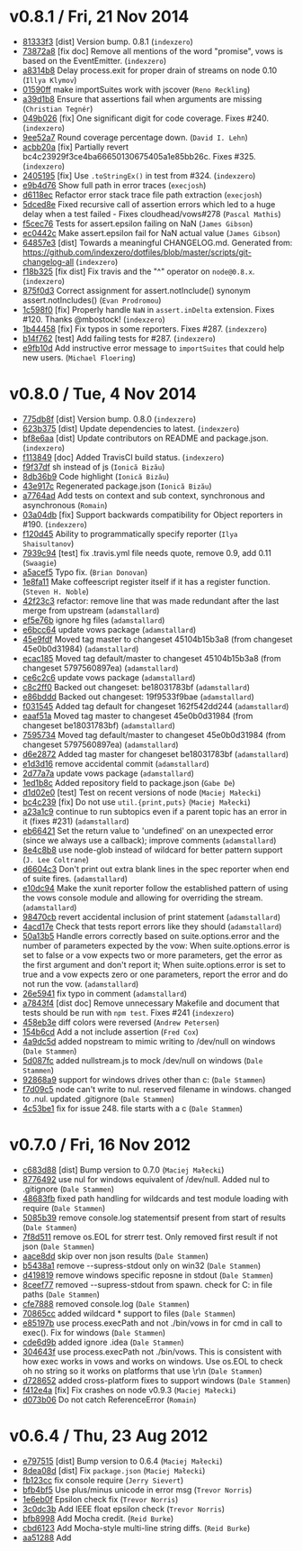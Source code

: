 
v0.8.1 / Fri, 21 Nov 2014
=========================
  * [81333f3](https://github.com/flatiron/vows/commit/81333f3) [dist] Version bump. 0.8.1 (`indexzero`)
  * [73872a8](https://github.com/flatiron/vows/commit/73872a8) [fix doc] Remove all mentions of the word "promise", vows is based on the EventEmitter. (`indexzero`)
  * [a8314b8](https://github.com/flatiron/vows/commit/a8314b8) Delay process.exit for proper drain of streams on node 0.10 (`Illya Klymov`)
  * [01590ff](https://github.com/flatiron/vows/commit/01590ff) make importSuites work with jscover (`Reno Reckling`)
  * [a39d1b8](https://github.com/flatiron/vows/commit/a39d1b8) Ensure that assertions fail when arguments are missing (`Christian Tegnér`)
  * [049b026](https://github.com/flatiron/vows/commit/049b026) [fix] One significant digit for code coverage. Fixes #240. (`indexzero`)
  * [9ee52a7](https://github.com/flatiron/vows/commit/9ee52a7) Round coverage percentage down. (`David I. Lehn`)
  * [acbb20a](https://github.com/flatiron/vows/commit/acbb20a) [fix] Partially revert bc4c23929f3ce4ba66650130675405a1e85bb26c. Fixes #325. (`indexzero`)
  * [2405195](https://github.com/flatiron/vows/commit/2405195) [fix] Use `.toStringEx()` in test from #324. (`indexzero`)
  * [e9b4d76](https://github.com/flatiron/vows/commit/e9b4d76) Show full path in error traces (`execjosh`)
  * [d6118ec](https://github.com/flatiron/vows/commit/d6118ec) Refactor error stack trace file path extraction (`execjosh`)
  * [5dced8e](https://github.com/flatiron/vows/commit/5dced8e) Fixed recursive call of assertion errors which led to a huge delay when a test failed - Fixes cloudhead/vows#278 (`Pascal Mathis`)
  * [f5cec76](https://github.com/flatiron/vows/commit/f5cec76) Tests for assert.epsilon failing on NaN (`James Gibson`)
  * [ec0442c](https://github.com/flatiron/vows/commit/ec0442c) Make assert.epsilon fail for NaN actual value (`James Gibson`)
  * [64857e3](https://github.com/flatiron/vows/commit/64857e3) [dist] Towards a meaningful CHANGELOG.md. Generated from: https://github.com/indexzero/dotfiles/blob/master/scripts/git-changelog-all (`indexzero`)
  * [f18b325](https://github.com/flatiron/vows/commit/f18b325) [fix dist] Fix travis and the "^" operator on `node@0.8.x`. (`indexzero`)
  * [875f0d3](https://github.com/flatiron/vows/commit/875f0d3) Correct assignment for assert.notInclude() synonym assert.notIncludes() (`Evan Prodromou`)
  * [1c598f0](https://github.com/flatiron/vows/commit/1c598f0) [fix] Properly handle `NaN` in `assert.inDelta` extension. Fixes #120. Thanks @mbostock! (`indexzero`)
  * [1b44458](https://github.com/flatiron/vows/commit/1b44458) [fix] Fix typos in some reporters. Fixes #287. (`indexzero`)
  * [b14f762](https://github.com/flatiron/vows/commit/b14f762) [test] Add failing tests for #287. (`indexzero`)
  * [e9fb10d](https://github.com/flatiron/vows/commit/e9fb10d) Add instructive error message to `importSuites` that could help new users. (`Michael Floering`)

v0.8.0 / Tue, 4 Nov 2014
========================
  * [775db8f](https://github.com/flatiron/vows/commit/775db8f) [dist] Version bump. 0.8.0 (`indexzero`)
  * [623b375](https://github.com/flatiron/vows/commit/623b375) [dist] Update dependencies to latest. (`indexzero`)
  * [bf8e6aa](https://github.com/flatiron/vows/commit/bf8e6aa) [dist] Update contributors on README and package.json. (`indexzero`)
  * [f113849](https://github.com/flatiron/vows/commit/f113849) [doc] Added TravisCI build status. (`indexzero`)
  * [f9f37df](https://github.com/flatiron/vows/commit/f9f37df) sh instead of js (`Ionică Bizău`)
  * [8db36b9](https://github.com/flatiron/vows/commit/8db36b9) Code highlight (`Ionică Bizău`)
  * [43e917c](https://github.com/flatiron/vows/commit/43e917c) Regenerated package.json (`Ionică Bizău`)
  * [a7764ad](https://github.com/flatiron/vows/commit/a7764ad) Add tests on context and sub context, synchronous and asynchronous (`Romain`)
  * [03a04db](https://github.com/flatiron/vows/commit/03a04db) [fix] Support backwards compatibility for Object reporters in #190. (`indexzero`)
  * [f120d45](https://github.com/flatiron/vows/commit/f120d45) Ability to programmatically specify reporter (`Ilya Shaisultanov`)
  * [7939c94](https://github.com/flatiron/vows/commit/7939c94) [test] fix .travis.yml file needs quote, remove 0.9, add 0.11 (`Swaagie`)
  * [a5acef5](https://github.com/flatiron/vows/commit/a5acef5) Typo fix. (`Brian Donovan`)
  * [1e8fa11](https://github.com/flatiron/vows/commit/1e8fa11) Make coffeescript register itself if it has a register function. (`Steven H. Noble`)
  * [42f23c3](https://github.com/flatiron/vows/commit/42f23c3) refactor: remove line that was made redundant after the last merge from upstream (`adamstallard`)
  * [ef5e76b](https://github.com/flatiron/vows/commit/ef5e76b) ignore hg files (`adamstallard`)
  * [e6bcc64](https://github.com/flatiron/vows/commit/e6bcc64) update vows package (`adamstallard`)
  * [45e9fdf](https://github.com/flatiron/vows/commit/45e9fdf) Moved tag master to changeset 45104b15b3a8 (from changeset 45e0b0d31984) (`adamstallard`)
  * [ecac185](https://github.com/flatiron/vows/commit/ecac185) Moved tag default/master to changeset 45104b15b3a8 (from changeset 5797560897ea) (`adamstallard`)
  * [ce6c2c6](https://github.com/flatiron/vows/commit/ce6c2c6) update vows package (`adamstallard`)
  * [c8c2ff0](https://github.com/flatiron/vows/commit/c8c2ff0) Backed out changeset: be18031783bf (`adamstallard`)
  * [e86bddd](https://github.com/flatiron/vows/commit/e86bddd) Backed out changeset: 19f9533f9bae (`adamstallard`)
  * [f031545](https://github.com/flatiron/vows/commit/f031545) Added tag default for changeset 162f542dd244 (`adamstallard`)
  * [eaaf51a](https://github.com/flatiron/vows/commit/eaaf51a) Moved tag master to changeset 45e0b0d31984 (from changeset be18031783bf) (`adamstallard`)
  * [7595734](https://github.com/flatiron/vows/commit/7595734) Moved tag default/master to changeset 45e0b0d31984 (from changeset 5797560897ea) (`adamstallard`)
  * [d6e2872](https://github.com/flatiron/vows/commit/d6e2872) Added tag master for changeset be18031783bf (`adamstallard`)
  * [e1d3d16](https://github.com/flatiron/vows/commit/e1d3d16) remove accidental commit (`adamstallard`)
  * [2d77a7a](https://github.com/flatiron/vows/commit/2d77a7a) update vows package (`adamstallard`)
  * [1ed1b8c](https://github.com/flatiron/vows/commit/1ed1b8c) Added repository field to package.json (`Gabe De`)
  * [d1d02e0](https://github.com/flatiron/vows/commit/d1d02e0) [test] Test on recent versions of node (`Maciej Małecki`)
  * [bc4c239](https://github.com/flatiron/vows/commit/bc4c239) [fix] Do not use `util.{print,puts}` (`Maciej Małecki`)
  * [a23a1c9](https://github.com/flatiron/vows/commit/a23a1c9) continue to run subtopics even if a parent topic has an error in it (fixes #231) (`adamstallard`)
  * [eb66421](https://github.com/flatiron/vows/commit/eb66421) Set the return value to 'undefined' on an unexpected error (since we always use a callback); improve comments (`adamstallard`)
  * [8e4c8b8](https://github.com/flatiron/vows/commit/8e4c8b8) use node-glob instead of wildcard for better pattern support (`J. Lee Coltrane`)
  * [d6604c3](https://github.com/flatiron/vows/commit/d6604c3) Don't print out extra blank lines in the spec reporter when end of suite fires. (`adamstallard`)
  * [e10dc94](https://github.com/flatiron/vows/commit/e10dc94) Make the xunit reporter follow the established pattern of using the vows console module and allowing for overriding the stream. (`adamstallard`)
  * [98470cb](https://github.com/flatiron/vows/commit/98470cb) revert accidental inclusion of print statement (`adamstallard`)
  * [4acd17e](https://github.com/flatiron/vows/commit/4acd17e) Check that tests report errors like they should (`adamstallard`)
  * [50a13b5](https://github.com/flatiron/vows/commit/50a13b5) Handle errors correctly based on suite.options.error and the number of parameters expected by the vow:  When suite.options.error is set to false or a vow expects two or more parameters, get the error as the first argument and don't report it; When suite.options.error is set to true and a vow expects zero or one parameters, report the error and do not run the vow. (`adamstallard`)
  * [26e5941](https://github.com/flatiron/vows/commit/26e5941) fix typo in comment (`adamstallard`)
  * [a7843f4](https://github.com/flatiron/vows/commit/a7843f4) [dist doc] Remove unnecessary Makefile and document that tests should be run with `npm test`. Fixes #241 (`indexzero`)
  * [458eb3e](https://github.com/flatiron/vows/commit/458eb3e) diff colors were reversed (`Andrew Petersen`)
  * [154b6cd](https://github.com/flatiron/vows/commit/154b6cd) Add a not include assertion (`Fred Cox`)
  * [4a9dc5d](https://github.com/flatiron/vows/commit/4a9dc5d) added nopstream to mimic writing to /dev/null on windows (`Dale Stammen`)
  * [5d087fc](https://github.com/flatiron/vows/commit/5d087fc) added nullstream.js to mock /dev/null on windows (`Dale Stammen`)
  * [92868a9](https://github.com/flatiron/vows/commit/92868a9) support for windows drives other than c: (`Dale Stammen`)
  * [f7d09c5](https://github.com/flatiron/vows/commit/f7d09c5) node can't write to nul. reserved filename in windows. changed to .nul. updated .gitignore (`Dale Stammen`)
  * [4c53be1](https://github.com/flatiron/vows/commit/4c53be1) fix for issue 248. file starts with a c (`Dale Stammen`)

v0.7.0 / Fri, 16 Nov 2012
=========================
  * [c683d88](https://github.com/flatiron/vows/commit/c683d88) [dist] Bump version to 0.7.0 (`Maciej Małecki`)
  * [8776492](https://github.com/flatiron/vows/commit/8776492) use nul for windows equivalent of /dev/null. Added nul to .gitignore (`Dale Stammen`)
  * [48683fb](https://github.com/flatiron/vows/commit/48683fb) fixed path handling for wildcards and test module loading with require (`Dale Stammen`)
  * [5085b39](https://github.com/flatiron/vows/commit/5085b39) remove console.log statementsif present from start of results (`Dale Stammen`)
  * [7f8d511](https://github.com/flatiron/vows/commit/7f8d511) remove os.EOL for strerr test. Only removed first result if not json (`Dale Stammen`)
  * [aace8dd](https://github.com/flatiron/vows/commit/aace8dd) skip over non json results (`Dale Stammen`)
  * [b5438a1](https://github.com/flatiron/vows/commit/b5438a1) remove --supress-stdout only on win32 (`Dale Stammen`)
  * [d419819](https://github.com/flatiron/vows/commit/d419819) remove windows specific reposne in stdout (`Dale Stammen`)
  * [8ceef77](https://github.com/flatiron/vows/commit/8ceef77) removed  --supress-stdout from spawn. check for C: in file paths (`Dale Stammen`)
  * [cfe7888](https://github.com/flatiron/vows/commit/cfe7888) removed console.log (`Dale Stammen`)
  * [70865cc](https://github.com/flatiron/vows/commit/70865cc) added wildcard * support to files (`Dale Stammen`)
  * [e85197b](https://github.com/flatiron/vows/commit/e85197b) use process.execPath and not ./bin/vows in for cmd in call to exec(). Fix for windows (`Dale Stammen`)
  * [cde6d9b](https://github.com/flatiron/vows/commit/cde6d9b) added ignore .idea (`Dale Stammen`)
  * [304643f](https://github.com/flatiron/vows/commit/304643f) use process.execPath not ./bin/vows. This is consistent with how exec works in vows and works on windows. Use os.EOL to check oh no string so it works on platforms that use \r\n (`Dale Stammen`)
  * [d728652](https://github.com/flatiron/vows/commit/d728652) added cross-platform fixes to support windows (`Dale Stammen`)
  * [f412e4a](https://github.com/flatiron/vows/commit/f412e4a) [fix] Fix crashes on node v0.9.3 (`Maciej Małecki`)
  * [d073b06](https://github.com/flatiron/vows/commit/d073b06) Do not catch ReferenceError (`Romain`)

v0.6.4 / Thu, 23 Aug 2012
=========================
  * [e797515](https://github.com/flatiron/vows/commit/e797515) [dist] Bump version to 0.6.4 (`Maciej Małecki`)
  * [8dea08d](https://github.com/flatiron/vows/commit/8dea08d) [dist] Fix `package.json` (`Maciej Małecki`)
  * [fb123cc](https://github.com/flatiron/vows/commit/fb123cc) fix console require (`Jerry Sievert`)
  * [bfb4bf5](https://github.com/flatiron/vows/commit/bfb4bf5) Use plus/minus unicode in error msg (`Trevor Norris`)
  * [1e6eb0f](https://github.com/flatiron/vows/commit/1e6eb0f) Epsilon check fix (`Trevor Norris`)
  * [3c0dc3b](https://github.com/flatiron/vows/commit/3c0dc3b) Add IEEE float epsilon check (`Trevor Norris`)
  * [bfb8998](https://github.com/flatiron/vows/commit/bfb8998) Add Mocha credit. (`Reid Burke`)
  * [cbd6123](https://github.com/flatiron/vows/commit/cbd6123) Add Mocha-style multi-line string diffs. (`Reid Burke`)
  * [aa51288](https://github.com/flatiron/vows/commit/aa51288) Add <title> to the HTML coverage report. (`Reid Burke`)
  * [f7afb1b](https://github.com/flatiron/vows/commit/f7afb1b) Better style for directory names in coverage menu. (`Reid Burke`)
  * [526f036](https://github.com/flatiron/vows/commit/526f036) Use Mocha's style for HTML coverage report. (`Reid Burke`)
  * [93dbc61](https://github.com/flatiron/vows/commit/93dbc61) Summarize coverage data for HTML report. (`Reid Burke`)
  * [abb0d5a](https://github.com/flatiron/vows/commit/abb0d5a) Implement TAP reporter (`execjosh`)

v0.6.3 / Wed, 27 Jun 2012
=========================
  * [f0d2ecc](https://github.com/flatiron/vows/commit/f0d2ecc) [dist] Bump version to 0.6.3 (`Maciej Małecki`)
  * [674830d](https://github.com/flatiron/vows/commit/674830d) [bin] Make isolate mode work in node >= 0.7 (`Maciej Małecki`)
  * [075b0eb](https://github.com/flatiron/vows/commit/075b0eb) [minor] `Math.floor` instead of `Math.ceil` (`Maciej Małecki`)
  * [796ac5d](https://github.com/flatiron/vows/commit/796ac5d) [bin] Add `--shuffle` option (`Maciej Małecki`)
  * [4347cdd](https://github.com/flatiron/vows/commit/4347cdd) [fix] Fix unsafe object iterations (`Maciej Małecki`)
  * [a785630](https://github.com/flatiron/vows/commit/a785630) Allow camelCase test filename (`Romain`)
  * [03f60dd](https://github.com/flatiron/vows/commit/03f60dd) Add `assert.lengthOf` on objects (`Romain`)
  * [38817c1](https://github.com/flatiron/vows/commit/38817c1) Exit code should be 1 if asynchronous errors occurs (`Olivier Bazoud`)
  * [3e60864](https://github.com/flatiron/vows/commit/3e60864) [refactor] Don't touch `require.extensions` (`Maciej Małecki`)

v0.6.2 / Fri, 24 Feb 2012
=========================
  * [6aa9673](https://github.com/flatiron/vows/commit/6aa9673) [dist] Version 0.6.2 (`Maciej Małecki`)
  * [6b803ab](https://github.com/flatiron/vows/commit/6b803ab) [bin] Use `process.execPath` instead of `process.argv[0]` (`Maciej Małecki`)
  * [1d06e90](https://github.com/flatiron/vows/commit/1d06e90) [api] Write XML coverage report to `coverage.xml` (`Maciej Małecki`)
  * [9dd9b9e](https://github.com/flatiron/vows/commit/9dd9b9e) [bin] Skip dotfiles before `fs.stat()`ing them (`Nathan Hunzaker`)
  * [4342fe9](https://github.com/flatiron/vows/commit/4342fe9) [ui] Add support for `\n` in context names (`jmreidy`)
  * [bbc8e55](https://github.com/flatiron/vows/commit/bbc8e55) [api] Make `assert.include` fail when given unknown type (`Maciej Małecki`)
  * [fe37eec](https://github.com/flatiron/vows/commit/fe37eec) [test] Add `.travis.yml` for testing on Travis CI (`Maciej Małecki`)
  * [b2ca904](https://github.com/flatiron/vows/commit/b2ca904) Add coverage report in xml format. (`Cliffano Subagio`)

v0.6.1 / Mon, 26 Dec 2011
=========================
  * [c84e55c](https://github.com/flatiron/vows/commit/c84e55c) [dist] Version 0.6.1 (`Maciej Małecki`)
  * [239df60](https://github.com/flatiron/vows/commit/239df60) [test] Test if exception thrown in the topic gets passed down (`Bernardo Heynemann`)
  * [6f84e3b](https://github.com/flatiron/vows/commit/6f84e3b) [api fix] When topic `throw`s, treat exception as a return value (`Maciej Małecki`)
  * [722d4d8](https://github.com/flatiron/vows/commit/722d4d8) Documentation bug fix: Rename *length* to *lengthOf* in a test. (`Johnny Weng Luu`)
  * [08b0650](https://github.com/flatiron/vows/commit/08b0650) [reporters/json] fix async error reporting (`Fedor Indutny`)
  * [fbf7f69](https://github.com/flatiron/vows/commit/fbf7f69) [fix] Fix leaking `self` (`Maciej Małecki`)
  * [9853e64](https://github.com/flatiron/vows/commit/9853e64) Async topic is passed to vows with topic-less subcontext (`seebees`)

v0.6.0 / Fri, 25 Nov 2011
=========================
  * [82d5541](https://github.com/flatiron/vows/commit/82d5541) [dist] Version bump. 0.6.0 (`indexzero`)
  * [3943fec](https://github.com/flatiron/vows/commit/3943fec) event order for 'on' (`seebees`)
  * [d9fe353](https://github.com/flatiron/vows/commit/d9fe353) [minor] Update style from previous commit (`indexzero`)
  * [e92c1e4](https://github.com/flatiron/vows/commit/e92c1e4) Added --no-color option to suppress terminal colors (`Alexander Shtuchkin`)
  * [8788a52](https://github.com/flatiron/vows/commit/8788a52) [v0.6 fix] Properly inspect errors (`Maciej Małecki`)
  * [6760a2e](https://github.com/flatiron/vows/commit/6760a2e) [merge] Manual merge of #135 since the fork no longer exists. Fixes #135 (`indexzero`)
  * [ddd9588](https://github.com/flatiron/vows/commit/ddd9588) When an uncaught exception is caught in watch mode, print it in the console and continue watch. (`Julien Guimont`)
  * [ddf3cf4](https://github.com/flatiron/vows/commit/ddf3cf4) [merge] add support for coffee files when printing out errors. Fixes #140 (`indexzero`)
  * [1448de2](https://github.com/flatiron/vows/commit/1448de2) When called outside the vows context where `this.stack` && `source` are undefined it will now no longer crash and burn (`Raynos`)
  * [c92aabc](https://github.com/flatiron/vows/commit/c92aabc) Expose console so we can re-use it in custom reporters. (`Raynos`)
  * [c67786f](https://github.com/flatiron/vows/commit/c67786f) [merge] Manual merge of #95 since the fork no longer exists. Fixes #95 (`indexzero`)
  * [81482b1](https://github.com/flatiron/vows/commit/81482b1) Fixed indentation and some missing semicolons requested in #82 (`Ryan Olds`)
  * [f39a4e2](https://github.com/flatiron/vows/commit/f39a4e2) Add support for asynchronous teardowns. (`Daniel Brockman`)
  * [a44ee69](https://github.com/flatiron/vows/commit/a44ee69) Edited README.md via GitHub (`Jerry Sievert`)
  * [a781c45](https://github.com/flatiron/vows/commit/a781c45) events other then success (`seebees`)
  * [d081d49](https://github.com/flatiron/vows/commit/d081d49) Buffer not needed and leaking a global. (`Nicolas Morel`)
  * [482d09c](https://github.com/flatiron/vows/commit/482d09c) adding a filter to the watch logic, so that only test files are run (`jmreidy`)
  * [f77e4bd](https://github.com/flatiron/vows/commit/f77e4bd) fixing regular expression for specFileExt to use an OR (`jmreidy`)
  * [e7fbdb4](https://github.com/flatiron/vows/commit/e7fbdb4) test require should refer to lib/vows, not system vows (`jmreidy`)
  * [907d308](https://github.com/flatiron/vows/commit/907d308) Adding vows support for underscores, in addition to dashes, in spec or test names (`jmreidy`)

v0.5.13 / Wed, 2 Nov 2011
=========================
  * [a5912ba](https://github.com/flatiron/vows/commit/a5912ba) [dist] Version bump. 0.5.13 (`indexzero`)
  * [7290532](https://github.com/flatiron/vows/commit/7290532) [fix] Fix failed assertions output (`Maciej Małecki`)

v0.5.12 / Sat, 22 Oct 2011
==========================
  * [ef4a803](https://github.com/flatiron/vows/commit/ef4a803) [dist] Version bump. 0.5.12 (`indexzero`)
  * [58f44f0](https://github.com/flatiron/vows/commit/58f44f0) [dist] Add test script for `npm test` (`indexzero`)
  * [bd14209](https://github.com/flatiron/vows/commit/bd14209) [fix minor] Remove unnecessary argument in `exec` callback (`Maciej Małecki`)
  * [00509bd](https://github.com/flatiron/vows/commit/00509bd) [test] Test `--supress-stdout` flag (`Maciej Małecki`)
  * [8ce12a5](https://github.com/flatiron/vows/commit/8ce12a5) [test] Add fixtures for supress-stdout test (`Maciej Małecki`)
  * [50052f5](https://github.com/flatiron/vows/commit/50052f5) [test v0.6] Make `assert-test.js` v0.6-compatible (`Maciej Małecki`)
  * [fde1216](https://github.com/flatiron/vows/commit/fde1216) [refactor minor] Use `JSON.parse` when getting version (`Maciej Małecki`)
  * [cc76162](https://github.com/flatiron/vows/commit/cc76162) [refactor minor] Remove unused variables in `vows.addVow.runTest` (`Maciej Małecki`)
  * [006476f](https://github.com/flatiron/vows/commit/006476f) [v0.6] Handle stdout suppressing correctly (`Maciej Małecki`)
  * [87462e6](https://github.com/flatiron/vows/commit/87462e6) [api] Rename `assert.length` to `assert.lengthOf` (`Maciej Małecki`)
  * [fd44e08](https://github.com/flatiron/vows/commit/fd44e08) [fix v0.6] No `error.stack` for nextTick errors (`Maciej Małecki`)
  * [eac4362](https://github.com/flatiron/vows/commit/eac4362) [refactor v0.6] Remove/replace `sys` usages (`Maciej Małecki`)
  * [485698d](https://github.com/flatiron/vows/commit/485698d) (doc) add 'authors' section to README (`Alexis Sellier`)

v0.5.11 / Sat, 20 Aug 2011
==========================
  * [3843409](https://github.com/flatiron/vows/commit/3843409) (dist) Version bump. 0.5.11 (`indexzero`)
  * [954386c](https://github.com/flatiron/vows/commit/954386c) (test) Added tests for error pass thru (`indexzero`)
  * [0108f1f](https://github.com/flatiron/vows/commit/0108f1f) Allow arguments to flow through to callbacks in error conditions. (`Ben Taber`)
  * [3b9acac](https://github.com/flatiron/vows/commit/3b9acac) add unified coverage maps, and fix issue when using coverage without instrumentation (`Jerry Sievert`)
  * [3a2f697](https://github.com/flatiron/vows/commit/3a2f697) add unified coverage maps, and fix issue when using coverage without instrumentation (`Jerry Sievert`)
  * [5b2ae84](https://github.com/flatiron/vows/commit/5b2ae84) (fix) Check topic.constructor to reverse regression introduced by instanceof check (`indexzero`)
  * [c7f9e3c](https://github.com/flatiron/vows/commit/c7f9e3c) added assert.isNotEmpty and assert.isDefined (`nekaab`)

v0.5.10 / Fri, 12 Aug 2011
==========================
  * [484b5f4](https://github.com/flatiron/vows/commit/484b5f4) [fix] Update references to `stylize` after refactor (`indexzero`)
  * [f18b45c](https://github.com/flatiron/vows/commit/f18b45c) (minor) Move .vowsText and .contextText out of reporters/spec into vows/console (`indexzero`)
  * [a813268](https://github.com/flatiron/vows/commit/a813268) (fix) Remove unecessary reference to spec in reporters/dot-matrix.js. Fixes #117 (`indexzero`)
  * [0d8c406](https://github.com/flatiron/vows/commit/0d8c406) [fix] Dont always append a tailing `\n` to all test output (`indexzero`)
  * [67b7ce7](https://github.com/flatiron/vows/commit/67b7ce7) (minor) Update package.json (`indexzero`)
  * [33aeb64](https://github.com/flatiron/vows/commit/33aeb64) (dist) Version bump. 0.5.10 (`indexzero`)
  * [889b748](https://github.com/flatiron/vows/commit/889b748) [bin test] Added additional teardown test. Update bin/vows to support absolute path. #83 (`indexzero`)
  * [c8ee815](https://github.com/flatiron/vows/commit/c8ee815) [style] respect cloudhead's style (`Fedor Indutny`)
  * [dcf5021](https://github.com/flatiron/vows/commit/dcf5021) [isolate] fixed test fixtures naming (`Fedor Indutny`)
  * [9be20ef](https://github.com/flatiron/vows/commit/9be20ef) [isolate] allow reporters to output raw data (`Fedor Indutny`)
  * [5c40a46](https://github.com/flatiron/vows/commit/5c40a46) [isolate] tests (`Fedor Indutny`)
  * [26fc3f7](https://github.com/flatiron/vows/commit/26fc3f7) [isolate] supress-stdout option and true stream usage in reporters (`Fedor Indutny`)
  * [d53c429](https://github.com/flatiron/vows/commit/d53c429) [isolate] exec => spawn, stream suite output, fix command line arguments to child process (`Fedor Indutny`)
  * [c2a1d60](https://github.com/flatiron/vows/commit/c2a1d60) [isolate] collect results (`Fedor Indutny`)
  * [b275024](https://github.com/flatiron/vows/commit/b275024) [isolate] implement runner (`Fedor Indutny`)
  * [3543c0e](https://github.com/flatiron/vows/commit/3543c0e) [isolate] added command line option (`Fedor Indutny`)
  * [63a15e7](https://github.com/flatiron/vows/commit/63a15e7) Provide some very rudimentary CSS & JS to collapse the 'covered' source by default and use colours to draw your eye to the areas that need tackling (`ciaranj`)
  * [96a17a2](https://github.com/flatiron/vows/commit/96a17a2) use instanceof to check if the return value from a topic is an EventEmitter (`seebees`)
  * [3e98285](https://github.com/flatiron/vows/commit/3e98285) Test for change (`seebees`)

v0.5.9 / Fri, 22 Jul 2011
=========================
  * [e80e96d](https://github.com/flatiron/vows/commit/e80e96d) (dist) version bump (`cloudhead`)
  * [76e9175](https://github.com/flatiron/vows/commit/76e9175) add /bin folder to package.json (`cloudhead`)
  * [d597378](https://github.com/flatiron/vows/commit/d597378) fix assert.inDelta global vars (`cloudhead`)
  * [9418795](https://github.com/flatiron/vows/commit/9418795) remove `require.paths` dependency (`cloudhead`)
  * [3d400b8](https://github.com/flatiron/vows/commit/3d400b8) adds coverage map functionality (`Jerry Sievert`)
  * [bc868fa](https://github.com/flatiron/vows/commit/bc868fa) (new) added assert.inDelta (`mynyml`)
  * [db608e2](https://github.com/flatiron/vows/commit/db608e2) NaN !== Boolean (`Joshua Kehn`)
  * [4144271](https://github.com/flatiron/vows/commit/4144271) Implemented isBoolean and tests to match (`Joshua Kehn`)
  * [342dbae](https://github.com/flatiron/vows/commit/342dbae) added assert.deepInclude (`mynyml`)
  * [27f683a](https://github.com/flatiron/vows/commit/27f683a) added assert.deepInclude (`mynyml`)

v0.5.8 / Sat, 12 Mar 2011
=========================
  * [7c9b21d](https://github.com/flatiron/vows/commit/7c9b21d) (dist) version bump (`Alexis Sellier`)
  * [72b9299](https://github.com/flatiron/vows/commit/72b9299) (style) ws (`Alexis Sellier`)
  * [381c0a3](https://github.com/flatiron/vows/commit/381c0a3) Fixed CoffeeScript support on Node 0.3+ (`Janne Hietamäki`)
  * [697ada4](https://github.com/flatiron/vows/commit/697ada4) (minor test) cleanup (`Alexis Sellier`)
  * [3291d77](https://github.com/flatiron/vows/commit/3291d77) fix vow context when global (`Alexis Sellier`)

v0.5.7 / Sun, 20 Feb 2011
=========================
  * [f700eed](https://github.com/flatiron/vows/commit/f700eed) (dist) version bump (`Alexis Sellier`)
  * [7b20446](https://github.com/flatiron/vows/commit/7b20446) support for this.callback.call({}, ...) (`Alexis Sellier`)
  * [7874f54](https://github.com/flatiron/vows/commit/7874f54) improve async error report (`Alexis Sellier`)
  * [332b522](https://github.com/flatiron/vows/commit/332b522) include test filename in some error reports (`Alexis Sellier`)
  * [1ddf5b1](https://github.com/flatiron/vows/commit/1ddf5b1) (api) support for /.test.js$/ filenames (`Alexis Sellier`)
  * [93da10b](https://github.com/flatiron/vows/commit/93da10b) (minor) cleanup (`cloudhead`)
  * [402e309](https://github.com/flatiron/vows/commit/402e309) Fixed watch mode. (`Matteo Collina`)

v0.5.6 / Mon, 31 Jan 2011
=========================
  * [0b54a98](https://github.com/flatiron/vows/commit/0b54a98) (dist) revert to node 0.2.6, version bump to 0.5.6 (`cloudhead`)
  * [f1ff2c1](https://github.com/flatiron/vows/commit/f1ff2c1) preserve 0.2.6 compatibility (`cloudhead`)
  * [d6ba141](https://github.com/flatiron/vows/commit/d6ba141) added simple xunit support, so vows can be used together with Hudson (`Anders Thøgersen`)
  * [d88924d](https://github.com/flatiron/vows/commit/d88924d) (dist) update package.json to include node version (`cloudhead`)
  * [a00c89d](https://github.com/flatiron/vows/commit/a00c89d) Updated teardown to execute after subcontexts complete (`Jeremiah Wuenschel`)

v0.5.4 / Sat, 29 Jan 2011
=========================
  * [c2633dc](https://github.com/flatiron/vows/commit/c2633dc) (dist) version bump (`cloudhead`)
  * [4361e42](https://github.com/flatiron/vows/commit/4361e42) use 'on' instead of 'addListener' (`cloudhead`)
  * [eb4d50d](https://github.com/flatiron/vows/commit/eb4d50d) support '.' in filenames (`cloudhead`)
  * [3030206](https://github.com/flatiron/vows/commit/3030206) (test) test for multiple arguments in callbacks (`cloudhead`)
  * [1c18b66](https://github.com/flatiron/vows/commit/1c18b66) remove listeners warning on topics (`cloudhead`)
  * [8fb1a56](https://github.com/flatiron/vows/commit/8fb1a56) support for multiple arguments passed to sub-topics (`cloudhead`)
  * [398443d](https://github.com/flatiron/vows/commit/398443d) (minor) aliased export to exportTo (`cloudhead`)
  * [3b1545a](https://github.com/flatiron/vows/commit/3b1545a) (bin) update for node 0.2.5 (`cloudhead`)
  * [f0f823d](https://github.com/flatiron/vows/commit/f0f823d) (bin) fix auto-discover mode (`cloudhead`)

v0.5.3 / Wed, 29 Dec 2010
=========================
  * [3d12553](https://github.com/flatiron/vows/commit/3d12553) (dist) version bump (`cloudhead`)
  * [936e18a](https://github.com/flatiron/vows/commit/936e18a) fix some error messages (`cloudhead`)
  * [64760fe](https://github.com/flatiron/vows/commit/64760fe) (bin) fix exit status (`cloudhead`)

v0.5.2 / Wed, 13 Oct 2010
=========================
  * [349437b](https://github.com/flatiron/vows/commit/349437b) (dist) version bump (`cloudhead`)
  * [61c01d9](https://github.com/flatiron/vows/commit/61c01d9) tell user if no tests were run. (`cloudhead`)
  * [50077aa](https://github.com/flatiron/vows/commit/50077aa) Pass suite reference to batches (`Yurii Rashkovskii`)
  * [213d6cd](https://github.com/flatiron/vows/commit/213d6cd) Made a change that eliminates the following bug (see http://github.com/cloudhead/vows/issues#issue/16): Sometimes you want to test an object that inherits from EventEmitter. In this case, if you return said testable object as the topic, then the code hangs if the EventEmitter subclass instance that I'm testing doesn't emit "success" or "error." (`bnoguchi`)

v0.5.1 / Tue, 24 Aug 2010
=========================
  * [679e8a6](https://github.com/flatiron/vows/commit/679e8a6) (dist) version bump (`cloudhead`)
  * [c3ad80d](https://github.com/flatiron/vows/commit/c3ad80d) (new) basic teardown support (`cloudhead`)

v0.5.0 / Tue, 10 Aug 2010
=========================
  * [7cdf94f](https://github.com/flatiron/vows/commit/7cdf94f) (dist) version bump, update package.json (`cloudhead`)
  * [e8cf93e](https://github.com/flatiron/vows/commit/e8cf93e) (minor) naming/style changes (`cloudhead`)
  * [db57e70](https://github.com/flatiron/vows/commit/db57e70) Add ability to circumvent `addBatch` (`Travis Swicegood`)
  * [36c5c47](https://github.com/flatiron/vows/commit/36c5c47) Add ability to run .coffee files (`Travis Swicegood`)
  * [ccf6ec0](https://github.com/flatiron/vows/commit/ccf6ec0) (doc) fix link (`Alexis Sellier`)

v0.4.6 / Thu, 1 Jul 2010
========================
  * [d78e098](https://github.com/flatiron/vows/commit/d78e098) (dist) version bump (`cloudhead`)
  * [a6c51c4](https://github.com/flatiron/vows/commit/a6c51c4) better assert.isNaN check (`cloudhead`)
  * [2b7398e](https://github.com/flatiron/vows/commit/2b7398e) ability to pass suite options to export method (`cloudhead`)
  * [4fc9097](https://github.com/flatiron/vows/commit/4fc9097) (new) --no-error (`cloudhead`)
  * [f2eb7b2](https://github.com/flatiron/vows/commit/f2eb7b2) more refactoring in addVow (`cloudhead`)
  * [cca54cf](https://github.com/flatiron/vows/commit/cca54cf) refactor counter updates (`cloudhead`)
  * [c98bcc4](https://github.com/flatiron/vows/commit/c98bcc4) (doc) fix README (`Alexis Sellier`)
  * [726b82f](https://github.com/flatiron/vows/commit/726b82f) updated README for site (`cloudhead`)

v0.4.5 / Mon, 28 Jun 2010
=========================
  * [ed576d7](https://github.com/flatiron/vows/commit/ed576d7) (dist) version bump (`cloudhead`)
  * [5cdc2ba](https://github.com/flatiron/vows/commit/5cdc2ba) (api) watch mode can take arguments, fixed a couple edge cases (`cloudhead`)

v0.4.4 / Sun, 27 Jun 2010
=========================
  * [9ea324f](https://github.com/flatiron/vows/commit/9ea324f) (dist) version bump (`cloudhead`)
  * [e0ffeea](https://github.com/flatiron/vows/commit/e0ffeea) fix --version (`cloudhead`)
  * [afd3aab](https://github.com/flatiron/vows/commit/afd3aab) handle edge case in this.callback, where a single boolean is returned (`cloudhead`)
  * [30e6688](https://github.com/flatiron/vows/commit/30e6688) don't exit until stdout is drained (`cloudhead`)
  * [d1b71d8](https://github.com/flatiron/vows/commit/d1b71d8) (test) add an empty batch to make sure it works (`cloudhead`)
  * [92aafed](https://github.com/flatiron/vows/commit/92aafed) improved error message when callback returns uncaught error (`cloudhead`)
  * [93aeaa3](https://github.com/flatiron/vows/commit/93aeaa3) result of this.callback is passed down to nested topics (`cloudhead`)
  * [ae16916](https://github.com/flatiron/vows/commit/ae16916) fixed a bug with falsy topics (`cloudhead`)

v0.4.3 / Thu, 24 Jun 2010
=========================
  * [335a8ee](https://github.com/flatiron/vows/commit/335a8ee) (dist) version bump (`cloudhead`)
  * [7875366](https://github.com/flatiron/vows/commit/7875366) return an appropriate exit code from bin/vows, depending on success of the tests. (`cloudhead`)
  * [4e1da2f](https://github.com/flatiron/vows/commit/4e1da2f) allow this.callback to be used more flexibly (`cloudhead`)

v0.4.2 / Wed, 23 Jun 2010
=========================
  * [3d83502](https://github.com/flatiron/vows/commit/3d83502) (dist) version bump (`cloudhead`)
  * [b94c047](https://github.com/flatiron/vows/commit/b94c047) fixed watch mode in OS X Terminal (`cloudhead`)
  * [a532f17](https://github.com/flatiron/vows/commit/a532f17) rename context.name => context.description, and make context.name be the last level only (`cloudhead`)
  * [cd4a763](https://github.com/flatiron/vows/commit/cd4a763) remove throw/doesNotThrow message customization, cause it's fucked (`cloudhead`)
  * [6298227](https://github.com/flatiron/vows/commit/6298227) (minor) fixed grammar in assertion message (`cloudhead`)

v0.4.1 / Thu, 17 Jun 2010
=========================
  * [a2f11f0](https://github.com/flatiron/vows/commit/a2f11f0) (dist) version bump (`cloudhead`)
  * [df248d4](https://github.com/flatiron/vows/commit/df248d4) include subject in error message (`cloudhead`)
  * [cf3f4e2](https://github.com/flatiron/vows/commit/cf3f4e2) use suite's reporter for errors (`cloudhead`)
  * [833a2a0](https://github.com/flatiron/vows/commit/833a2a0) console.result prints 'dropped' vows (`cloudhead`)
  * [3d1217a](https://github.com/flatiron/vows/commit/3d1217a) detect un-fired vows on exit, and report error (`cloudhead`)
  * [e1d1ea5](https://github.com/flatiron/vows/commit/e1d1ea5) track vows and vow statuses in batches (`cloudhead`)
  * [8917efe](https://github.com/flatiron/vows/commit/8917efe) fix indentation in assert.equal error message (`cloudhead`)
  * [31c46cf](https://github.com/flatiron/vows/commit/31c46cf) (dist) fix Makefile (`cloudhead`)
  * [8ac48b9](https://github.com/flatiron/vows/commit/8ac48b9) rename some internal functions for consistency (`cloudhead`)
  * [0acf40e](https://github.com/flatiron/vows/commit/0acf40e) update --help command (`cloudhead`)
  * [3f3cc66](https://github.com/flatiron/vows/commit/3f3cc66) silent reporter (`cloudhead`)
  * [692cb71](https://github.com/flatiron/vows/commit/692cb71) try to handle async errors more intelligently (`cloudhead`)
  * [7ed9f65](https://github.com/flatiron/vows/commit/7ed9f65) (api) '-m' and '-r' now require a space between pattern (`cloudhead`)
  * [82f6e5e](https://github.com/flatiron/vows/commit/82f6e5e) (new) added more options to bin (`cloudhead`)
  * [75ff4ab](https://github.com/flatiron/vows/commit/75ff4ab) (api) addVows => addBatch (`cloudhead`)
  * [a7f9f30](https://github.com/flatiron/vows/commit/a7f9f30) (test) improve test descriptions (`cloudhead`)
  * [e53338c](https://github.com/flatiron/vows/commit/e53338c) (api) don't add space between context descriptions in some cases (`cloudhead`)
  * [1593768](https://github.com/flatiron/vows/commit/1593768) (test) remove other-test.js (`cloudhead`)
  * [f2ff9b5](https://github.com/flatiron/vows/commit/f2ff9b5) (test) move assert module tests to its own file (`cloudhead`)
  * [5f415df](https://github.com/flatiron/vows/commit/5f415df) output function name in AssertionError, if {expected} is a function (`cloudhead`)

v0.4.0 / Tue, 15 Jun 2010
=========================
  * [0b32f54](https://github.com/flatiron/vows/commit/0b32f54) (dist) version bump to 0.4.0 (`cloudhead`)
  * [3e0fb87](https://github.com/flatiron/vows/commit/3e0fb87) improve subject appearance in spec.js (`cloudhead`)
  * [29161c7](https://github.com/flatiron/vows/commit/29161c7) make sure we only output on exit, if there's a failure (`cloudhead`)
  * [98418c7](https://github.com/flatiron/vows/commit/98418c7) set batch.status to 'end' when ended (`cloudhead`)
  * [5a3362f](https://github.com/flatiron/vows/commit/5a3362f) catch silent async failures on exit (`cloudhead`)
  * [6546552](https://github.com/flatiron/vows/commit/6546552) don't try to exist when tests complete (`cloudhead`)
  * [7edb97a](https://github.com/flatiron/vows/commit/7edb97a) reset pending vows in Suite#reset (`cloudhead`)
  * [6baca02](https://github.com/flatiron/vows/commit/6baca02) nicer output. refactor of formatters (`cloudhead`)

v0.3.5 / Sun, 13 Jun 2010
=========================
  * [4a1a65a](https://github.com/flatiron/vows/commit/4a1a65a) (dist) version bump (`cloudhead`)
  * [f10884d](https://github.com/flatiron/vows/commit/f10884d) improved assertion error messages. added tests (`cloudhead`)
  * [72eecd7](https://github.com/flatiron/vows/commit/72eecd7) (new) added new assertions (`cloudhead`)
  * [1e90188](https://github.com/flatiron/vows/commit/1e90188) set styles to false for inspector (`cloudhead`)
  * [47c2d1f](https://github.com/flatiron/vows/commit/47c2d1f) (new) support multiple test suites per file (`cloudhead`)
  * [bb9a5af](https://github.com/flatiron/vows/commit/bb9a5af) abort() function to exit with an error (`cloudhead`)
  * [90e0bae](https://github.com/flatiron/vows/commit/90e0bae) (api) watch mode is activated with -w (`cloudhead`)
  * [1cdfd1c](https://github.com/flatiron/vows/commit/1cdfd1c) don't output contexts for pending vows in watch mode (`cloudhead`)
  * [3416f44](https://github.com/flatiron/vows/commit/3416f44) fix spec reporter + pending vow (`cloudhead`)
  * [4b92fa4](https://github.com/flatiron/vows/commit/4b92fa4) (new api) '-m' matches a string, changes -R to -r (`cloudhead`)

v0.3.4 / Wed, 9 Jun 2010
========================
  * [25abf72](https://github.com/flatiron/vows/commit/25abf72) (dist) version bump (`cloudhead`)
  * [8052146](https://github.com/flatiron/vows/commit/8052146) fix/improve the cleanup on exit (`cloudhead`)
  * [df83078](https://github.com/flatiron/vows/commit/df83078) print a different cue when running tests in watch mode (`cloudhead`)
  * [c533efa](https://github.com/flatiron/vows/commit/c533efa) fix context reporting for dot-matrix (`cloudhead`)
  * [3e67750](https://github.com/flatiron/vows/commit/3e67750) remove deprecated 'brief' option (`cloudhead`)
  * [11a1edd](https://github.com/flatiron/vows/commit/11a1edd) (new) tests can be 'pending' (`cloudhead`)
  * [062450c](https://github.com/flatiron/vows/commit/062450c) handle this.callback called synchronously (`cloudhead`)

v0.3.3 / Tue, 8 Jun 2010
========================
  * [311df5f](https://github.com/flatiron/vows/commit/311df5f) (dist) version bump (`cloudhead`)
  * [55a7a92](https://github.com/flatiron/vows/commit/55a7a92) print contexts in dot-matrix & watch output (`cloudhead`)
  * [06b5563](https://github.com/flatiron/vows/commit/06b5563) (doc) updated README (`cloudhead`)

v0.3.2 / Mon, 7 Jun 2010
========================
  * [4079f57](https://github.com/flatiron/vows/commit/4079f57) (dist) version bump (`cloudhead`)
  * [cca5d46](https://github.com/flatiron/vows/commit/cca5d46) move inspect() to vows/console (`cloudhead`)

v0.3.1 / Mon, 7 Jun 2010
========================
  * [fe7ae18](https://github.com/flatiron/vows/commit/fe7ae18) (dist) version bump (`cloudhead`)
  * [a0dacb7](https://github.com/flatiron/vows/commit/a0dacb7) Set default for `options` in run(). (`cloudhead`)
  * [e27bdfc](https://github.com/flatiron/vows/commit/e27bdfc) round time output (`cloudhead`)

v0.3.0 / Sat, 5 Jun 2010
========================
  * [868cd9f](https://github.com/flatiron/vows/commit/868cd9f) ability to print messages without a nl (`cloudhead`)
  * [b851ffe](https://github.com/flatiron/vows/commit/b851ffe) only the spec reporter prints subjects (`cloudhead`)
  * [d5b0d34](https://github.com/flatiron/vows/commit/d5b0d34) pattern matching is operational (`cloudhead`)
  * [09e31cf](https://github.com/flatiron/vows/commit/09e31cf) better remaining vow detection and handling (`cloudhead`)
  * [b3985d8](https://github.com/flatiron/vows/commit/b3985d8) we don't support vows as functions anymore (`cloudhead`)
  * [a2e15a2](https://github.com/flatiron/vows/commit/a2e15a2) better vow counting (`cloudhead`)
  * [7beb71d](https://github.com/flatiron/vows/commit/7beb71d) parse vows at run-time, so we can apply a matcher (`cloudhead`)
  * [247015b](https://github.com/flatiron/vows/commit/247015b) use options in run() or default to Suite (`cloudhead`)
  * [ee77415](https://github.com/flatiron/vows/commit/ee77415) Suite-level matcher/reporter (`cloudhead`)
  * [aae87c2](https://github.com/flatiron/vows/commit/aae87c2) no more global module state (`cloudhead`)
  * [f825f7f](https://github.com/flatiron/vows/commit/f825f7f) tidy up the requires in bin/vows (`cloudhead`)
  * [b9d856e](https://github.com/flatiron/vows/commit/b9d856e) (dist) lib is lib/vows (`cloudhead`)
  * [2f9bb00](https://github.com/flatiron/vows/commit/2f9bb00) (dist) added bin to package.json (`cloudhead`)
  * [575d1a5](https://github.com/flatiron/vows/commit/575d1a5) updated Makefile to use test runner (`cloudhead`)
  * [7d93078](https://github.com/flatiron/vows/commit/7d93078) (dist) version bump (`cloudhead`)
  * [c3afbbc](https://github.com/flatiron/vows/commit/c3afbbc) revised vows.js header (`cloudhead`)
  * [ec867b6](https://github.com/flatiron/vows/commit/ec867b6) output fixes (`cloudhead`)
  * [1f2abe5](https://github.com/flatiron/vows/commit/1f2abe5) (new) watch reporter (`cloudhead`)
  * [b9882a5](https://github.com/flatiron/vows/commit/b9882a5) add print() function to reporters (`cloudhead`)
  * [151b76c](https://github.com/flatiron/vows/commit/151b76c) fuck the buffer (`cloudhead`)
  * [1ab43bd](https://github.com/flatiron/vows/commit/1ab43bd) report subject on run() (`cloudhead`)
  * [88b5ade](https://github.com/flatiron/vows/commit/88b5ade) complete rewrite of bin/vows (`cloudhead`)
  * [af04a10](https://github.com/flatiron/vows/commit/af04a10) exported Suites also run automatically when file is run directly (`cloudhead`)
  * [244cd01](https://github.com/flatiron/vows/commit/244cd01) reset Suite before running it, instead of after, so we don't upset the exit check (`cloudhead`)
  * [7ce4579](https://github.com/flatiron/vows/commit/7ce4579) another test, just to test runner (`cloudhead`)
  * [0e3b661](https://github.com/flatiron/vows/commit/0e3b661) ability to export batch/suite (`cloudhead`)
  * [073e875](https://github.com/flatiron/vows/commit/073e875) ability to reset batch/suite (`cloudhead`)
  * [bd8a4f8](https://github.com/flatiron/vows/commit/bd8a4f8) refactor reporters, share more. (`cloudhead`)
  * [8cd49ba](https://github.com/flatiron/vows/commit/8cd49ba) 'reporter' option instead of boolean flags. Also pass subject to Suite. (`cloudhead`)
  * [e2d1951](https://github.com/flatiron/vows/commit/e2d1951) bye bye addVow (`cloudhead`)
  * [e5855a2](https://github.com/flatiron/vows/commit/e5855a2) fix dot-matrix reporter not reporting errors (`cloudhead`)
  * [6fe14ec](https://github.com/flatiron/vows/commit/6fe14ec) suite.js init (`cloudhead`)
  * [b9c0329](https://github.com/flatiron/vows/commit/b9c0329) Complete re-architecturing of vows. (`cloudhead`)
  * [4adab80](https://github.com/flatiron/vows/commit/4adab80) dot-matrix is the default reporter (`cloudhead`)
  * [e16cadf](https://github.com/flatiron/vows/commit/e16cadf) (dist) cleanup Makefile (`cloudhead`)
  * [7200208](https://github.com/flatiron/vows/commit/7200208) moved vows.prepare to extras.js (`cloudhead`)
  * [14278d0](https://github.com/flatiron/vows/commit/14278d0) cleaned up project structure a little (`cloudhead`)
  * [fb7d8a9](https://github.com/flatiron/vows/commit/fb7d8a9) extracted console utils out of spec/dot-matrix reporters (`cloudhead`)
  * [ba8c46e](https://github.com/flatiron/vows/commit/ba8c46e) (new) dot-matrix reporter (`cloudhead`)

v0.2.5 / Mon, 24 May 2010
=========================
  * [0a53b70](https://github.com/flatiron/vows/commit/0a53b70) (dist) version bump (`cloudhead`)
  * [ce73ecd](https://github.com/flatiron/vows/commit/ce73ecd) Cleaned up the inner loop a little (`cloudhead`)
  * [9fa313c](https://github.com/flatiron/vows/commit/9fa313c) Fix incorrect binding in test functions. (`cloudhead`)

v0.2.4 / Sun, 23 May 2010
=========================
  * [b10a30a](https://github.com/flatiron/vows/commit/b10a30a) (dist) version bump (`cloudhead`)
  * [2f231b1](https://github.com/flatiron/vows/commit/2f231b1) (doc) updated README with assertion macros (`cloudhead`)
  * [179f854](https://github.com/flatiron/vows/commit/179f854) (new) assert.instanceOf assert.isUndefined (`cloudhead`)
  * [87afe4c](https://github.com/flatiron/vows/commit/87afe4c) don't complain about return value in topic if old (`cloudhead`)

v0.2.3 / Sat, 22 May 2010
=========================
  * [f867791](https://github.com/flatiron/vows/commit/f867791) (dist) version bump (`cloudhead`)
  * [cb9e66e](https://github.com/flatiron/vows/commit/cb9e66e) (new) added assert.isNull, and made isObject more robust (`cloudhead`)
  * [cf459bc](https://github.com/flatiron/vows/commit/cf459bc) fixed inspector doing weird shit. (`cloudhead`)

v0.2.2 / Sat, 22 May 2010
=========================
  * [5df28a5](https://github.com/flatiron/vows/commit/5df28a5) (dist) version bump (`cloudhead`)
  * [c741f7b](https://github.com/flatiron/vows/commit/c741f7b) (minor doc) typo in README (`cloudhead`)
  * [8092bb3](https://github.com/flatiron/vows/commit/8092bb3) throw error when this.callback with a return value (`cloudhead`)
  * [70cf79e](https://github.com/flatiron/vows/commit/70cf79e) (minor) standardized error messages (`cloudhead`)
  * [a214eb8](https://github.com/flatiron/vows/commit/a214eb8) (new) Support for callback-style async testing (`cloudhead`)
  * [c600238](https://github.com/flatiron/vows/commit/c600238) (doc) new install instructions (`cloudhead`)
  * [473e215](https://github.com/flatiron/vows/commit/473e215) (dist) fixed dependencies (`cloudhead`)
  * [0083f0a](https://github.com/flatiron/vows/commit/0083f0a) (dist) version bump (`cloudhead`)
  * [94a58be](https://github.com/flatiron/vows/commit/94a58be) (dist) updated paths and package.json (`cloudhead`)
  * [03a4171](https://github.com/flatiron/vows/commit/03a4171) (new) test for NaN, and added assert.isNaN (`cloudhead`)
  * [3f4bbec](https://github.com/flatiron/vows/commit/3f4bbec) throw Error if missing top-level context (`cloudhead`)
  * [748e1ee](https://github.com/flatiron/vows/commit/748e1ee) added 'install' task (`cloudhead`)
  * [babc2e6](https://github.com/flatiron/vows/commit/babc2e6) version bump to 0.2.0 (`cloudhead`)

v0.2.0 / Mon, 17 May 2010
=========================
  * [fba631c](https://github.com/flatiron/vows/commit/fba631c) (minor) renamed statusText to status (`cloudhead`)
  * [bf80bec](https://github.com/flatiron/vows/commit/bf80bec) time can equal 0, check more reliably (`cloudhead`)
  * [98c70ad](https://github.com/flatiron/vows/commit/98c70ad) make console reporter a little more powerful (`cloudhead`)
  * [1606341](https://github.com/flatiron/vows/commit/1606341) use json reporter if --json is passed (`cloudhead`)
  * [8a1d447](https://github.com/flatiron/vows/commit/8a1d447) overhaul of continuous testing functionality, to use json backend (`cloudhead`)
  * [cc041ee](https://github.com/flatiron/vows/commit/cc041ee) fix JSON reporter (`cloudhead`)
  * [a604161](https://github.com/flatiron/vows/commit/a604161) renamed 'printer' -> 'reporter' (`cloudhead`)
  * [dc9a746](https://github.com/flatiron/vows/commit/dc9a746) Decouple the reporting system. (`cloudhead`)
  * [aba0f57](https://github.com/flatiron/vows/commit/aba0f57) updated SS (`Alexis Sellier`)
  * [1882f19](https://github.com/flatiron/vows/commit/1882f19) (fix) topics getting added multiple times (`cloudhead`)
  * [f59fb55](https://github.com/flatiron/vows/commit/f59fb55) version bump (`cloudhead`)

v0.1.4 / Sun, 16 May 2010
=========================
  * [f887206](https://github.com/flatiron/vows/commit/f887206) (fix) output the subjects without need for nextTick (`cloudhead`)
  * [1cb886c](https://github.com/flatiron/vows/commit/1cb886c) (fix) count vows properly, by skipping 'topic' keys (`cloudhead`)
  * [6454351](https://github.com/flatiron/vows/commit/6454351) fixed bug with function returning topics (`cloudhead`)
  * [053d7de](https://github.com/flatiron/vows/commit/053d7de) (test) topics returning functions (`cloudhead`)
  * [28f23ca](https://github.com/flatiron/vows/commit/28f23ca) make sure result doesn't precede title (`cloudhead`)
  * [219ea81](https://github.com/flatiron/vows/commit/219ea81) fix lastTopic not being set properly (`cloudhead`)
  * [0cefa91](https://github.com/flatiron/vows/commit/0cefa91) version bump (`cloudhead`)

v0.1.3 / Wed, 12 May 2010
=========================
  * [e97b946](https://github.com/flatiron/vows/commit/e97b946) pass emitted errors if test is expecting it (`cloudhead`)
  * [d79b6d5](https://github.com/flatiron/vows/commit/d79b6d5) fixed assert.include on objects (`cloudhead`)
  * [e43aa0e](https://github.com/flatiron/vows/commit/e43aa0e) added assert.length & assert.isFunction (`cloudhead`)
  * [99eb7de](https://github.com/flatiron/vows/commit/99eb7de) improved emitter code in describe() (`cloudhead`)
  * [8a4f76d](https://github.com/flatiron/vows/commit/8a4f76d) vows.describe is the default now (`cloudhead`)

v0.1.2 / Tue, 11 May 2010
=========================
  * [06290ee](https://github.com/flatiron/vows/commit/06290ee) updated readme/comments to new API (`cloudhead`)
  * [fee2e78](https://github.com/flatiron/vows/commit/fee2e78) version bump (`cloudhead`)
  * [15648b1](https://github.com/flatiron/vows/commit/15648b1) 'end' takes some parameters (`cloudhead`)
  * [a54c076](https://github.com/flatiron/vows/commit/a54c076) when passing a function, there is no promise, also print an nl (`cloudhead`)
  * [4fc5b9c](https://github.com/flatiron/vows/commit/4fc5b9c) only count vows if passing an object to addVows() (`cloudhead`)
  * [0dd8387](https://github.com/flatiron/vows/commit/0dd8387) tests. (`cloudhead`)
  * [cb3ab7e](https://github.com/flatiron/vows/commit/cb3ab7e) don't require a topic at all (`cloudhead`)
  * [57fa14b](https://github.com/flatiron/vows/commit/57fa14b) use 'end' as a completion event for test-suites (`cloudhead`)
  * [68e147d](https://github.com/flatiron/vows/commit/68e147d) pass the test-suite promises to tryFinish() (`cloudhead`)
  * [bfa2a26](https://github.com/flatiron/vows/commit/bfa2a26) keep track of the number of test suites (`cloudhead`)
  * [f394e79](https://github.com/flatiron/vows/commit/f394e79) test for chained vows (`cloudhead`)
  * [b7a65c0](https://github.com/flatiron/vows/commit/b7a65c0) vow counting is sync. emit success when local remaining == 0 (`cloudhead`)
  * [b95d282](https://github.com/flatiron/vows/commit/b95d282) API change, ability to run serial test suites (`cloudhead`)
  * [fa51949](https://github.com/flatiron/vows/commit/fa51949) allow nested contexts with no topics (`cloudhead`)
  * [0b891d6](https://github.com/flatiron/vows/commit/0b891d6) topic/subject ref fix (`cloudhead`)
  * [6e49a11](https://github.com/flatiron/vows/commit/6e49a11) write an error if an EventEmitter hasn't fired (`cloudhead`)
  * [06485b8](https://github.com/flatiron/vows/commit/06485b8) added spinning wheel (`cloudhead`)
  * [8260e38](https://github.com/flatiron/vows/commit/8260e38) updated READMe (`cloudhead`)
  * [8a03c2a](https://github.com/flatiron/vows/commit/8a03c2a) 'setup' is now called 'topic' (`cloudhead`)
  * [a7b5857](https://github.com/flatiron/vows/commit/a7b5857) allow non-function subjects (`cloudhead`)
  * [11d2e8f](https://github.com/flatiron/vows/commit/11d2e8f) added isEmpty and typeOf assertion macros (`cloudhead`)

v0.1.1 / Sun, 2 May 2010
========================
  * [abadd5d](https://github.com/flatiron/vows/commit/abadd5d) updated eyes (`cloudhead`)
  * [1198d46](https://github.com/flatiron/vows/commit/1198d46) evaluate everything within an 'environment', which is passed down (`cloudhead`)
  * [531d4bf](https://github.com/flatiron/vows/commit/531d4bf) refactored escape code printing (`cloudhead`)
  * [c1167bd](https://github.com/flatiron/vows/commit/c1167bd) package.json (`cloudhead`)
  * [d15c538](https://github.com/flatiron/vows/commit/d15c538) rename makefile to Makefile (`cloudhead`)
  * [333a7f2](https://github.com/flatiron/vows/commit/333a7f2) attempt to detect the name of the test folder (`cloudhead`)
  * [3cfd5a5](https://github.com/flatiron/vows/commit/3cfd5a5) explicitly return vows.promise from test runner (`cloudhead`)
  * [b78539e](https://github.com/flatiron/vows/commit/b78539e) allow access to Context object, from tests (`cloudhead`)
  * [1348def](https://github.com/flatiron/vows/commit/1348def) describe is an alias of tell (`cloudhead`)
  * [ba08ca3](https://github.com/flatiron/vows/commit/ba08ca3) use typeof instead of instanceof (`cloudhead`)

v0.1.0 / Sat, 1 May 2010
========================
  * [547d478](https://github.com/flatiron/vows/commit/547d478) forgot to remove some test code (`cloudhead`)
  * [5bba9c3](https://github.com/flatiron/vows/commit/5bba9c3) default value for matcher (`cloudhead`)
  * [1a64009](https://github.com/flatiron/vows/commit/1a64009) bin/vows, autotesting utility (`cloudhead`)
  * [051bb40](https://github.com/flatiron/vows/commit/051bb40) formatting (`cloudhead`)
  * [3db9c6a](https://github.com/flatiron/vows/commit/3db9c6a) the matcher is an option now. -R'match string' (`cloudhead`)
  * [d4d7e3e](https://github.com/flatiron/vows/commit/d4d7e3e) the --brief option. Also fixed various buffering problems (`cloudhead`)
  * [6d6c950](https://github.com/flatiron/vows/commit/6d6c950) changed spacing in test output (`cloudhead`)
  * [8b2afda](https://github.com/flatiron/vows/commit/8b2afda) don't use a Vow object, just use Object.create() (`cloudhead`)
  * [70ef3a6](https://github.com/flatiron/vows/commit/70ef3a6) whitespace (`cloudhead`)
  * [1d14683](https://github.com/flatiron/vows/commit/1d14683) Buffer test output, return EventEmitter. (`cloudhead`)
  * [50f76f8](https://github.com/flatiron/vows/commit/50f76f8) other repos should be submodules (`Matt Lyon`)
  * [1b02c0a](https://github.com/flatiron/vows/commit/1b02c0a) bugfix: only add setup vals to context once (`Matt Lyon`)
